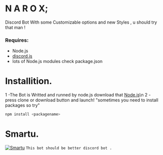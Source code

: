 # N A R O X; 
Discord Bot With some Customizable options and new Styles , u should try that man !
### Requires:
- Node.js
- [discord.js](https://www.npmjs.com/package/discord.js)
- lots of Node.js modules check package.json
# Installition.
1 -The Bot is Writted and runned by node.js download that [Node.js](https://nodejs.org/en/download/)\n
2 - press clone or download button and launch!
"sometimes you need to install packages so try"
```js
npm install <packagename>
```
# Smartu.
[![Smartu](https://discordapp.com/api/guilds/565645739229839400/widget.png?style=banner2)](https://discord.gg/enYY7HP)
` This bot should be better discord bot .  `

